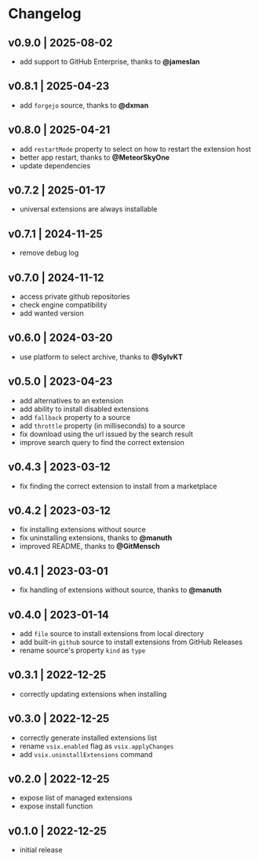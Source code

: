 # Changelog

## v0.9.0 | 2025-08-02
- add support to GitHub Enterprise, thanks to **@jameslan**

## v0.8.1 | 2025-04-23
- add `forgejo` source, thanks to **@dxman**

## v0.8.0 | 2025-04-21
- add `restartMode` property to select on how to restart the extension host
- better app restart, thanks to **@MeteorSkyOne**
- update dependencies

## v0.7.2 | 2025-01-17
- universal extensions are always installable

## v0.7.1 | 2024-11-25
- remove debug log

## v0.7.0 | 2024-11-12
- access private github repositories
- check engine compatibility
- add wanted version

## v0.6.0 | 2024-03-20
- use platform to select archive, thanks to **@SylvKT**

## v0.5.0 | 2023-04-23
- add alternatives to an extension
- add ability to install disabled extensions
- add `fallback` property to a source
- add `throttle` property (in milliseconds) to a source
- fix download using the url issued by the search result
- improve search query to find the correct extension

## v0.4.3 | 2023-03-12
- fix finding the correct extension to install from a marketplace

## v0.4.2 | 2023-03-12
- fix installing extensions without source
- fix uninstalling extensions, thanks to **@manuth**
- improved README, thanks to **@GitMensch**

## v0.4.1 | 2023-03-01
- fix handling of extensions without source, thanks to **@manuth**

## v0.4.0 | 2023-01-14
- add `file` source to install extensions from local directory
- add built-in `github` source to install extensions from GitHub Releases
- rename source's property `kind` as `type`

## v0.3.1 | 2022-12-25
- correctly updating extensions when installing

## v0.3.0 | 2022-12-25
- correctly generate installed extensions list
- rename `vsix.enabled` flag as `vsix.applyChanges`
- add `vsix.uninstallExtensions` command

## v0.2.0 | 2022-12-25
- expose list of managed extensions
- expose install function

## v0.1.0 | 2022-12-25
- initial release
